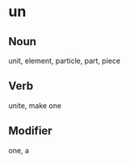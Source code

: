 un
===

Noun
---

unit, element, particle, part, piece

Verb
---

unite, make one

Modifier
---

one, a